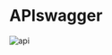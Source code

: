 # APIswagger
![api](https://github.com/monthonkachana/APIswagger/assets/116298646/d533c961-bb36-4e8f-9af0-ee6177f5c101)
